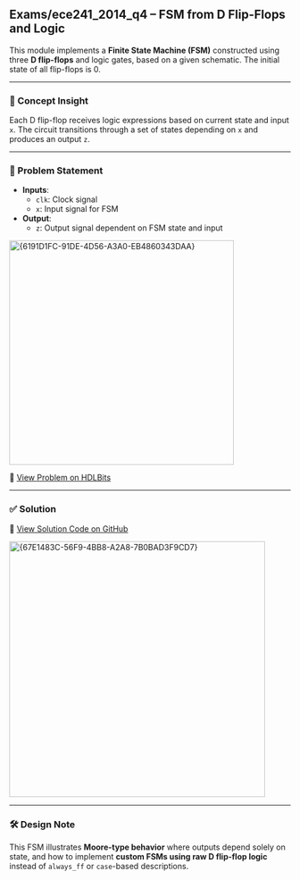 ## Exams/ece241_2014_q4 – FSM from D Flip-Flops and Logic

This module implements a **Finite State Machine (FSM)** constructed using three **D flip-flops** and logic gates, based on a given schematic. The initial state of all flip-flops is 0.

---

### 🧠 Concept Insight  
Each D flip-flop receives logic expressions based on current state and input `x`. The circuit transitions through a set of states depending on `x` and produces an output `z`.

---

### 📘 Problem Statement  
- **Inputs**:  
  - `clk`: Clock signal  
  - `x`: Input signal for FSM  
- **Output**:  
  - `z`: Output signal dependent on FSM state and input  

<img width="402" alt="{6191D1FC-91DE-4D56-A3A0-EB4860343DAA}" src="https://github.com/user-attachments/assets/275df163-1e33-41b6-b8bf-36ec22fbcc8f" />

🔗 [View Problem on HDLBits](https://hdlbits.01xz.net/wiki/Exams/ece241_2014_q4)

---

### ✅ Solution  
📄 [View Solution Code on GitHub](https://github.com/EswarAdithya011/HDLBits/blob/main/Problem%20Sets/5.%20Finite%20State%20Machines/Exams_ece241_2014_q4.v)

<img width="458" alt="{67E1483C-56F9-4BB8-A2A8-7B0BAD3F9CD7}" src="https://github.com/user-attachments/assets/2d458d6c-98f4-464d-9685-90d384566966" />

---

### 🛠 Design Note  
This FSM illustrates **Moore-type behavior** where outputs depend solely on state, and how to implement **custom FSMs using raw D flip-flop logic** instead of `always_ff` or `case`-based descriptions.
